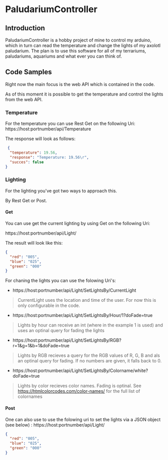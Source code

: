 # PaludariumController

## Introduction

PaludariumController is a hobby project of mine to control my arduino, which in turn can read the temperature and change the lights of my axolotl paludarium.
The plan is to use this software for all of my terrariums, paludariums, aquariums and what ever you can think of.


## Code Samples

Right now the main focus is the web API which is contained in the code.

As of this moment it is possible to get the temperature and control the lights from the web API.

### Temperature

For the temperature you can use Rest Get on the following Uri:  
https://host:portnumber/api/Temperature

The response will look as follows:
```json
 {
  "temperature": 19.56,
  "response": "Temperature: 19.56\r",
  "succes": false
}
```
### Lighting

For the lighting you've got two ways to approach this.

By Rest Get or Post.

#### Get

You can use get the current lighting by using Get on the following Uri:

https://host:portnumber/api/Light/

The result will look like this:

```json
{
  "red": "005",
  "blue": "025",
  "green": "000"
}
```

For chaning the lights you can use the  folowing Uri's:

- https://host:portnumber/api/Light/SetLightsBy/CurrentLight
> CurrentLight uses the location and time of the user. For now this is only configurable in the code. 
- https://host:portnumber/api/Light/SetLightsBy/Hour/1?doFade=true
> Lights by hour can receive an int (where in the example 1 is used) and uses an optinal query for fading the lights
- https://host:portnumber/api/Light/SetLightsBy/RGB?r=1&g=1&b=1&doFade=true
> Lights by RGB recieves a query for the RGB values of R, G, B and als an optinal query for fading. If no numbers are given, it falls back to 0.
- https://host:portnumber/api/Light/SetLightsBy/Colorname/white?doFade=true
> Lights by color recieves color names. Fading is optinal. See https://htmlcolorcodes.com/color-names/ for the full list of colornames

#### Post
One can also use to use the folowing uri to set the lights via a JSON object (see below) : 
https://host:portnumber/api/Light/

```json
{
  "red": "005",
  "blue": "025",
  "green": "000"
}
```
